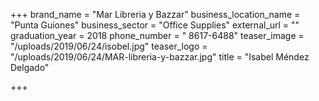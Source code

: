 +++
brand_name = "Mar Libreria y Bazzar"
business_location_name = "Punta Guiones"
business_sector = "Office Supplies"
external_url = ""
graduation_year = 2018
phone_number = " 8617-6488"
teaser_image = "/uploads/2019/06/24/isobel.jpg"
teaser_logo = "/uploads/2019/06/24/MAR-libreria-y-bazzar.jpg"
title = "Isabel Méndez Delgado"

+++
